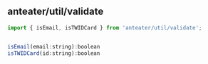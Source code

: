 ## anteater/util/validate
```js
import { isEmail, isTWIDCard } from 'anteater/util/validate';


isEmail(email:string):boolean
isTWIDCard(id:string):boolean

```